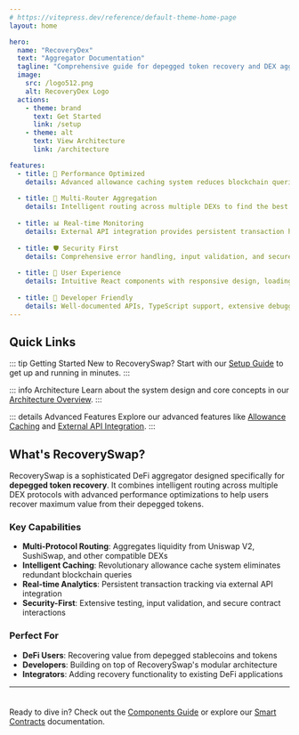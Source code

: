 ```yaml
---
# https://vitepress.dev/reference/default-theme-home-page
layout: home

hero:
  name: "RecoveryDex"
  text: "Aggregator Documentation"
  tagline: "Comprehensive guide for depegged token recovery and DEX aggregation"
  image:
    src: /logo512.png
    alt: RecoveryDex Logo
  actions:
    - theme: brand
      text: Get Started
      link: /setup
    - theme: alt
      text: View Architecture
      link: /architecture

features:
  - title: 🚀 Performance Optimized
    details: Advanced allowance caching system reduces blockchain queries by 70%, providing instant swap verifications for previously approved tokens.
  
  - title: 🔗 Multi-Router Aggregation
    details: Intelligent routing across multiple DEXs to find the best rates for depegged token recovery with minimal slippage.
  
  - title: 📊 Real-time Monitoring
    details: External API integration provides persistent transaction history and real-time updates without RPC limitations.
  
  - title: 🛡️ Security First
    details: Comprehensive error handling, input validation, and secure smart contract integrations with extensive testing coverage.
  
  - title: 🎯 User Experience
    details: Intuitive React components with responsive design, loading states, and contextual error messages for seamless interactions.
  
  - title: 🔧 Developer Friendly
    details: Well-documented APIs, TypeScript support, extensive debugging tools, and modular architecture for easy maintenance.
---
```


## Quick Links

::: tip Getting Started
New to RecoverySwap? Start with our [Setup Guide](./setup) to get up and running in minutes.
:::

::: info Architecture
Learn about the system design and core concepts in our [Architecture Overview](./architecture).
:::

::: details Advanced Features
Explore our advanced features like [Allowance Caching](./allowance-cache) and [External API Integration](./transactions-api).
:::

## What's RecoverySwap?

RecoverySwap is a sophisticated DeFi aggregator designed specifically for **depegged token recovery**. It combines intelligent routing across multiple DEX protocols with advanced performance optimizations to help users recover maximum value from their depegged tokens.

### Key Capabilities

- **Multi-Protocol Routing**: Aggregates liquidity from Uniswap V2, SushiSwap, and other compatible DEXs
- **Intelligent Caching**: Revolutionary allowance cache system eliminates redundant blockchain queries  
- **Real-time Analytics**: Persistent transaction tracking via external API integration
- **Security-First**: Extensive testing, input validation, and secure contract interactions

### Perfect For

- **DeFi Users**: Recovering value from depegged stablecoins and tokens
- **Developers**: Building on top of RecoverySwap's modular architecture
- **Integrators**: Adding recovery functionality to existing DeFi applications

---

<div class="tip custom-block" style="padding-top: 8px">

Ready to dive in? Check out the [Components Guide](./components) or explore our [Smart Contracts](./contracts) documentation.

</div>